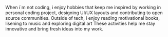 When i`m not coding, i enjoy hobbies that keep me inspired by working in personal coding project, designing UI/UX layouts and contributing to open source communities. Outside of tech, i enjoy reading motivational books, lisening to music and exploring digital art
These activities help me stay innovative and bring fresh ideas into my work. 